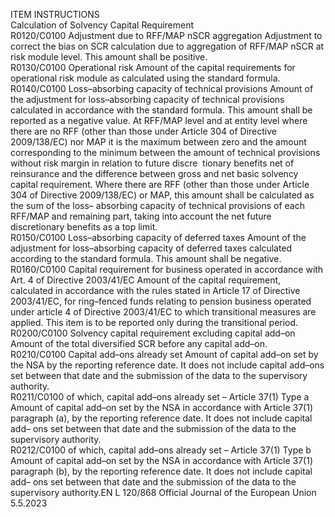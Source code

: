  
ITEM  INSTRUCTIONS  
Calculation of Solvency Capital Requirement  
R0120/C0100  Adjustment due to RFF/MAP 
nSCR aggregation  Adjustment to correct the bias on SCR calculation due to aggregation of RFF/MAP 
nSCR at risk module level. This amount shall be positive.  
R0130/C0100  Operational risk  Amount of the capital requirements for operational risk module as calculated 
using the standard formula.  
R0140/C0100  Loss–absorbing capacity of 
technical provisions  Amount of the adjustment for loss–absorbing capacity of technical provisions 
calculated in accordance with the standard formula. 
This amount shall be reported as a negative value. 
At RFF/MAP level and at entity level where there are no RFF (other than those 
under Article 304 of Directive 2009/138/EC) nor MAP it is the maximum 
between zero and the amount corresponding to the minimum between the 
amount of technical provisions without risk margin in relation to future discre ­
tionary benefits net of reinsurance and the difference between gross and net basic 
solvency capital requirement. 
Where there are RFF (other than those under Article 304 of Directive 
2009/138/EC) or MAP, this amount shall be calculated as the sum of the loss– 
absorbing capacity of technical provisions of each RFF/MAP and remaining part, 
taking into account the net future discretionary benefits as a top limit.  
R0150/C0100  Loss–absorbing capacity of 
deferred taxes  Amount of the adjustment for loss–absorbing capacity of deferred taxes calculated 
according to the standard formula. 
This amount shall be negative.  
R0160/C0100  Capital requirement for 
business operated in 
accordance with Art. 4 of 
Directive 2003/41/EC  Amount of the capital requirement, calculated in accordance with the rules stated 
in Article 17 of Directive 2003/41/EC, for ring–fenced funds relating to pension 
business operated under article 4 of Directive 2003/41/EC to which transitional 
measures are applied. This item is to be reported only during the transitional 
period.  
R0200/C0100  Solvency capital requirement 
excluding capital add–on  Amount of the total diversified SCR before any capital add–on.  
R0210/C0100  Capital add–ons already set  Amount of capital add–on set by the NSA by the reporting reference date. It does 
not include capital add–ons set between that date and the submission of the data 
to the supervisory authority.  
R0211/C0100  of which, capital add–ons 
already set – Article 37(1) 
Type a  Amount of capital add–on set by the NSA in accordance with Article 37(1) 
paragraph (a), by the reporting reference date. It does not include capital add– 
ons set between that date and the submission of the data to the supervisory 
authority.  
R0212/C0100  of which, capital add–ons 
already set – Article 37(1) 
Type b  Amount of capital add–on set by the NSA in accordance with Article 37(1) 
paragraph (b), by the reporting reference date. It does not include capital add– 
ons set between that date and the submission of the data to the supervisory 
authority.EN  L 120/868 Official Journal of the European Union 5.5.2023